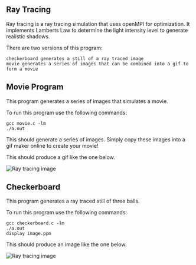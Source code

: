 ## Ray Tracing

Ray tracing is a ray tracing simulation that uses openMPI for optimization.  It implements Lamberts Law to determine the light intensity level to generate realistic shadows.

There are two versions of this program:  

    checkerboard generates a still of a ray traced image
    movie generates a series of images that can be combined into a gif to form a movie

## Movie Program

This program generates a series of images that simulates a movie.

  To run this program use the following commands:

    gcc movie.c -lm
    ./a.out

  This should generate a series of images.  Simply copy these images into a gif maker online to create your movie!
  
  This should produce a gif like the one below.
 
![Ray tracing image](https://raw.githubusercontent.com/zac-ng/Parallel_Computing/main/ray_tracing/movie/movie.gif)

## Checkerboard
 
This program generates a ray traced still of three balls.

  To run this program use the following commands:
  
    gcc checkerboard.c -lm
    ./a.out
    display image.ppm
    
  This should produce an image like the one below.
  
![Ray tracing image](https://raw.githubusercontent.com/zac-ng/Parallel_Computing/main/ray_tracing/checkerboard/image.png)

